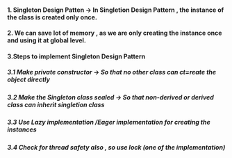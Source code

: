 
 #### 1. Singleton Design Patten -> In Singletion Design Pattern , the instance of the class is created only once.
 #### 2. We can save lot of memory , as we are only creating the instance once and using it at global level.
 #### 3.Steps to implement Singleton Design Pattern
   #####   3.1 Make private constructor -> So that no other class can ct=reate the object directly
   #####   3.2 Make the Singleton class sealed -> So that non-derived or derived class can inherit singletion class
   #####   3.3 Use Lazy implementation /Eager implementation for creating the instances
   #####   3.4 Check for thread safety also , so use lock (one of the implementation)
